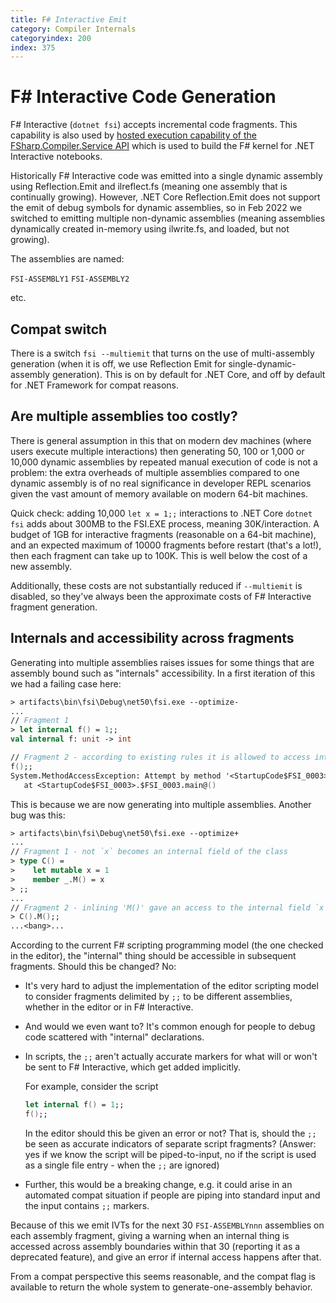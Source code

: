 ```yaml
---
title: F# Interactive Emit
category: Compiler Internals
categoryindex: 200
index: 375
---
```

# F# Interactive Code Generation

F# Interactive (`dotnet fsi`) accepts incremental code fragments. This capability is also used by [hosted execution capability of the FSharp.Compiler.Service API](fcs/interactive.fsx) which is used to build the F# kernel for .NET Interactive notebooks.

Historically F# Interactive code was  emitted into a single dynamic assembly using Reflection.Emit and ilreflect.fs (meaning one assembly that is continually growing). However, .NET Core Reflection.Emit does not support the emit of debug symbols for dynamic assemblies, so in Feb 2022 we switched to emitting multiple non-dynamic assemblies (meaning assemblies dynamically created in-memory using ilwrite.fs, and loaded, but not growing).

The assemblies are named:

`FSI-ASSEMBLY1`
`FSI-ASSEMBLY2`

etc.

## Compat switch

There is a switch `fsi --multiemit` that turns on the use of multi-assembly generation (when it is off, we use Reflection Emit for  single-dynamic-assembly generation).  This is on by default for .NET Core, and off by default for .NET Framework for compat reasons.

## Are multiple assemblies too costly?

There is general assumption in this that on modern dev machines (where users execute multiple interactions) then generating 50, 100 or 1,000 or 10,000 dynamic assemblies by repeated manual execution of code is not a problem: the extra overheads of multiple assemblies compared to one dynamic assembly is of no real significance in developer REPL scenarios given the vast amount of memory available on modern 64-bit machines.

Quick check: adding 10,000 `let x = 1;;` interactions to .NET Core `dotnet fsi` adds about 300MB to the FSI.EXE process, meaning 30K/interaction. A budget of 1GB for interactive fragments (reasonable on a 64-bit machine), and an expected maximum of 10000 fragments before restart (that's a lot!), then each fragment can take up to 100K. This is well below the cost of a new assembly.

Additionally, these costs are not substantially reduced if `--multiemit` is disabled, so they've always been the approximate costs of F# Interactive fragment generation.

## Internals and accessibility across fragments

Generating into multiple assemblies raises issues for some things that are assembly bound such as "internals" accessibility. In a first iteration of this we had a failing case here:

```fsharp
> artifacts\bin\fsi\Debug\net50\fsi.exe --optimize-
...
// Fragment 1
> let internal f() = 1;;
val internal f: unit -> int

// Fragment 2 - according to existing rules it is allowed to access internal things of the first
f();; 
System.MethodAccessException: Attempt by method '<StartupCode$FSI_0003>.$FSI_0003.main@()' to access method 'FSI_0002.f()' failed.
   at <StartupCode$FSI_0003>.$FSI_0003.main@()
```

This is because we are now generating into multiple assemblies. Another bug was this:

```fsharp
> artifacts\bin\fsi\Debug\net50\fsi.exe --optimize+
...
// Fragment 1 - not `x` becomes an internal field of the class
> type C() =
>    let mutable x = 1
>    member _.M() = x
> ;;
...
// Fragment 2 - inlining 'M()' gave an access to the internal field `x`
> C().M();;
...<bang>...
```

According to the current F# scripting programming model (the one checked in the editor), the "internal" thing should be accessible in subsequent fragments. Should this be changed? No:

* It's very hard to adjust the implementation of the editor scripting model to consider fragments delimited by `;;` to be different assemblies, whether in the editor or in F# Interactive. 
* And would we even want to?  It's common enough for people to debug code scattered with "internal" declarations.  
* In scripts, the `;;` aren't actually accurate markers for what will or won't be sent to F# Interactive, which get added implicitly.

  For example, consider the script

  ```fsharp
  let internal f() = 1;;
  f();; 
  ```

  In the editor should this be given an error or not?  That is, should the `;;` be seen as accurate indicators of separate script fragments? (Answer: yes if we know the script will be piped-to-input, no if the script is used as a single file entry - when the `;;` are ignored)

* Further, this would be a breaking change, e.g. it could arise in an automated compat situation if people are piping into standard input and the input contains `;;` markers.

Because of this we emit IVTs for the next 30 `FSI-ASSEMBLYnnn` assemblies on each assembly fragment, giving a warning when an internal thing is accessed across assembly boundaries within that 30 (reporting it as a deprecated feature), and give an error if internal access happens after that.

From a compat perspective this seems reasonable, and the compat flag is available to return the whole system to generate-one-assembly behavior.
